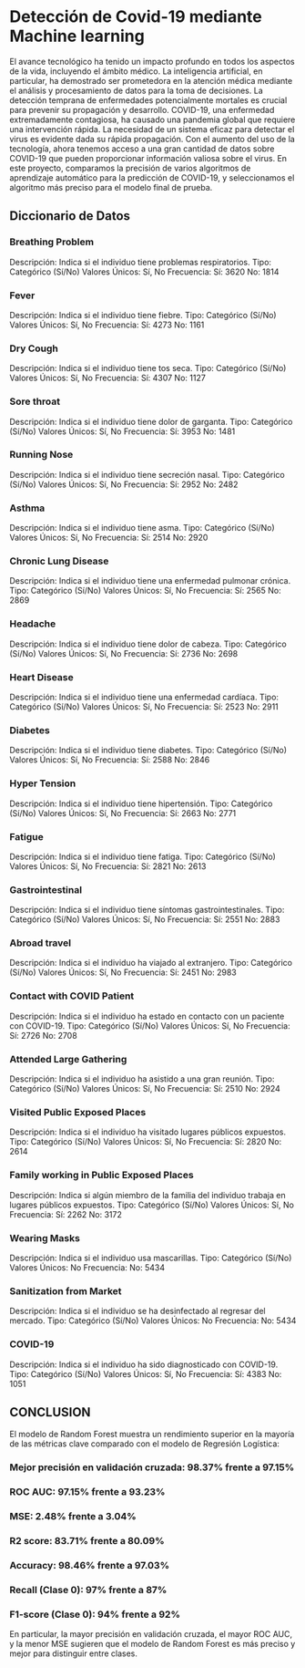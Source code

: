 # Detección de Covid-19 mediante Machine learning
El avance tecnológico ha tenido un impacto profundo en todos los aspectos de la vida, incluyendo el ámbito médico. La inteligencia artificial, en particular, ha demostrado ser prometedora en la atención médica mediante el análisis y procesamiento de datos para la toma de decisiones. La detección temprana de enfermedades potencialmente mortales es crucial para prevenir su propagación y desarrollo. COVID-19, una enfermedad extremadamente contagiosa, ha causado una pandemia global que requiere una intervención rápida. La necesidad de un sistema eficaz para detectar el virus es evidente dada su rápida propagación. Con el aumento del uso de la tecnología, ahora tenemos acceso a una gran cantidad de datos sobre COVID-19 que pueden proporcionar información valiosa sobre el virus. En este proyecto, comparamos la precisión de varios algoritmos de aprendizaje automático para la predicción de COVID-19, y seleccionamos el algoritmo más preciso para el modelo final de prueba.
## Diccionario de Datos

### Breathing Problem

Descripción: Indica si el individuo tiene problemas respiratorios.
Tipo: Categórico (Sí/No)
Valores Únicos: Sí, No
Frecuencia:
Sí: 3620
No: 1814

### Fever

Descripción: Indica si el individuo tiene fiebre.
Tipo: Categórico (Sí/No)
Valores Únicos: Sí, No
Frecuencia:
Sí: 4273
No: 1161

### Dry Cough

Descripción: Indica si el individuo tiene tos seca.
Tipo: Categórico (Sí/No)
Valores Únicos: Sí, No
Frecuencia:
Sí: 4307
No: 1127

### Sore throat

Descripción: Indica si el individuo tiene dolor de garganta.
Tipo: Categórico (Sí/No)
Valores Únicos: Sí, No
Frecuencia:
Sí: 3953
No: 1481

### Running Nose

Descripción: Indica si el individuo tiene secreción nasal.
Tipo: Categórico (Sí/No)
Valores Únicos: Sí, No
Frecuencia:
Sí: 2952
No: 2482

### Asthma

Descripción: Indica si el individuo tiene asma.
Tipo: Categórico (Sí/No)
Valores Únicos: Sí, No
Frecuencia:
Sí: 2514
No: 2920

### Chronic Lung Disease

Descripción: Indica si el individuo tiene una enfermedad pulmonar crónica.
Tipo: Categórico (Sí/No)
Valores Únicos: Sí, No
Frecuencia:
Sí: 2565
No: 2869

### Headache

Descripción: Indica si el individuo tiene dolor de cabeza.
Tipo: Categórico (Sí/No)
Valores Únicos: Sí, No
Frecuencia:
Sí: 2736
No: 2698

### Heart Disease

Descripción: Indica si el individuo tiene una enfermedad cardíaca.
Tipo: Categórico (Sí/No)
Valores Únicos: Sí, No
Frecuencia:
Sí: 2523
No: 2911

### Diabetes

Descripción: Indica si el individuo tiene diabetes.
Tipo: Categórico (Sí/No)
Valores Únicos: Sí, No
Frecuencia:
Sí: 2588
No: 2846

### Hyper Tension

Descripción: Indica si el individuo tiene hipertensión.
Tipo: Categórico (Sí/No)
Valores Únicos: Sí, No
Frecuencia:
Sí: 2663
No: 2771

### Fatigue

Descripción: Indica si el individuo tiene fatiga.
Tipo: Categórico (Sí/No)
Valores Únicos: Sí, No
Frecuencia:
Sí: 2821
No: 2613

### Gastrointestinal

Descripción: Indica si el individuo tiene síntomas gastrointestinales.
Tipo: Categórico (Sí/No)
Valores Únicos: Sí, No
Frecuencia:
Sí: 2551
No: 2883

### Abroad travel

Descripción: Indica si el individuo ha viajado al extranjero.
Tipo: Categórico (Sí/No)
Valores Únicos: Sí, No
Frecuencia:
Sí: 2451
No: 2983

### Contact with COVID Patient

Descripción: Indica si el individuo ha estado en contacto con un paciente con COVID-19.
Tipo: Categórico (Sí/No)
Valores Únicos: Sí, No
Frecuencia:
Sí: 2726
No: 2708

### Attended Large Gathering

Descripción: Indica si el individuo ha asistido a una gran reunión.
Tipo: Categórico (Sí/No)
Valores Únicos: Sí, No
Frecuencia:
Sí: 2510
No: 2924

### Visited Public Exposed Places

Descripción: Indica si el individuo ha visitado lugares públicos expuestos.
Tipo: Categórico (Sí/No)
Valores Únicos: Sí, No
Frecuencia:
Sí: 2820
No: 2614

### Family working in Public Exposed Places

Descripción: Indica si algún miembro de la familia del individuo trabaja en lugares públicos expuestos.
Tipo: Categórico (Sí/No)
Valores Únicos: Sí, No
Frecuencia:
Sí: 2262
No: 3172

### Wearing Masks

Descripción: Indica si el individuo usa mascarillas.
Tipo: Categórico (Sí/No)
Valores Únicos: No
Frecuencia:
No: 5434

### Sanitization from Market

Descripción: Indica si el individuo se ha desinfectado al regresar del mercado.
Tipo: Categórico (Sí/No)
Valores Únicos: No
Frecuencia:
No: 5434

### COVID-19

Descripción: Indica si el individuo ha sido diagnosticado con COVID-19.
Tipo: Categórico (Sí/No)
Valores Únicos: Sí, No
Frecuencia:
Sí: 4383
No: 1051

## CONCLUSION
El modelo de Random Forest muestra un rendimiento superior en la mayoría de las métricas clave comparado con el modelo de Regresión Logística:

### Mejor precisión en validación cruzada: 98.37% frente a 97.15%
### ROC AUC: 97.15% frente a 93.23%
### MSE: 2.48% frente a 3.04%
### R2 score: 83.71% frente a 80.09%
### Accuracy: 98.46% frente a 97.03%
### Recall (Clase 0): 97% frente a 87%
### F1-score (Clase 0): 94% frente a 92%
En particular, la mayor precisión en validación cruzada, el mayor ROC AUC, y la menor MSE sugieren que el modelo de Random Forest es más preciso y mejor para distinguir entre clases. 
